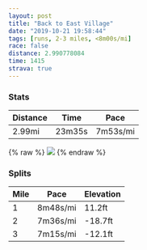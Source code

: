 ```yaml
---
layout: post
title: "Back to East Village"
date: "2019-10-21 19:58:44"
tags: [runs, 2-3 miles, <8m00s/mi]
race: false
distance: 2.990778084
time: 1415
strava: true
---
```


### Stats

| Distance | Time | Pace |
|----------|------|------|
|2.99mi|23m35s|7m53s/mi|

{% raw %}
<img src='https://maps.googleapis.com/maps/api/staticmap?maptype=roadmap&path=enc:oeowFrllbMJDx@z@BBADLRPDFLLHn@TCLRNr@ZHHz@n@xAVTNL@LHLPTLh@h@?DNDABJBJHVD\N`@TLLj@\PF?DA?CJBRD@ELFz@AXBXDJDh@APBF?j@BRAn@Kf@@NAJEFIn@Sp@Ib@Cn@Mj@AX[jAE\GL?JIVCVIZAVOt@?TCb@CROj@?t@O`@?Lk@rBQpA?NMXAHO\Gr@CBCf@MROhAMTa@pAGr@Qd@Cd@O\_@tBILETGDQr@_@dAE`@EN?DIhAYbAOLANGD?LEFC^If@C\EHE`@GH?DKPWr@[bAKh@Ix@IXk@xCOZQtAGPIl@EFEXE^Ur@G\IT[xBOj@OPIXe@vCWx@Mt@GREd@o@rDEh@GFGh@GHKb@Kz@?r@EFEXEFOx@_@fAQZc@rAGFUHM@QEYSUUG?WKWESKSAk@DGDEAIXGBMT@BEPC^KZSb@KJQr@SRMMQ?OGe@YkAS[MEG]Ii@Cm@]uA_@i@_@MEKMUEADUGWQOS[So@Wo@c@AKGIg@_@CGg@_@}@]k@KOAMKEKSGqAm@IE?GCKKWaAm@Ui@MIQGa@Yq@]SWs@Um@e@e@W&key=AIzaSyC1MId7bFpkLXNAaYhBSTb8jLyiSqzbDtM&size=800x800&markers=color:yellow|label:S|40.71528,-73.96058&markers=color:green|label:F|40.726900000000064,-73.98297999999998'>
{% endraw %}

### Splits

| Mile | Pace | Elevation |
|------|------|-----------|
|1|8m48s/mi|11.2ft|
|2|7m36s/mi|-18.7ft|
|3|7m15s/mi|-12.1ft|
